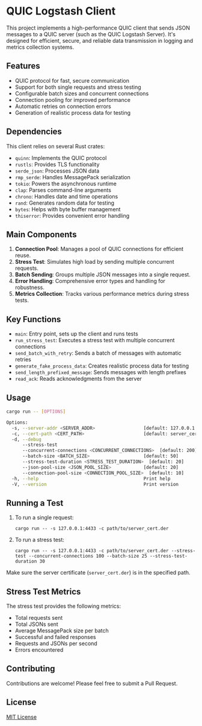 # QUIC Logstash Client

This project implements a high-performance QUIC client that sends JSON messages to a QUIC server (such as the QUIC Logstash Server). It's designed for efficient, secure, and reliable data transmission in logging and metrics collection systems.

## Features

- QUIC protocol for fast, secure communication
- Support for both single requests and stress testing
- Configurable batch sizes and concurrent connections
- Connection pooling for improved performance
- Automatic retries on connection errors
- Generation of realistic process data for testing

## Dependencies

This client relies on several Rust crates:

- `quinn`: Implements the QUIC protocol
- `rustls`: Provides TLS functionality
- `serde_json`: Processes JSON data
- `rmp_serde`: Handles MessagePack serialization
- `tokio`: Powers the asynchronous runtime
- `clap`: Parses command-line arguments
- `chrono`: Handles date and time operations
- `rand`: Generates random data for testing
- `bytes`: Helps with byte buffer management
- `thiserror`: Provides convenient error handling

## Main Components

1. **Connection Pool**: Manages a pool of QUIC connections for efficient reuse.
2. **Stress Test**: Simulates high load by sending multiple concurrent requests.
3. **Batch Sending**: Groups multiple JSON messages into a single request.
4. **Error Handling**: Comprehensive error types and handling for robustness.
5. **Metrics Collection**: Tracks various performance metrics during stress tests.

## Key Functions

- `main`: Entry point, sets up the client and runs tests
- `run_stress_test`: Executes a stress test with multiple concurrent connections
- `send_batch_with_retry`: Sends a batch of messages with automatic retries
- `generate_fake_process_data`: Creates realistic process data for testing
- `send_length_prefixed_message`: Sends messages with length prefixes
- `read_ack`: Reads acknowledgments from the server

## Usage

```sh
cargo run -- [OPTIONS]

Options:
  -s, --server-addr <SERVER_ADDR>                  [default: 127.0.0.1:4433]
  -c, --cert-path <CERT_PATH>                      [default: server_cert.der]
  -d, --debug
      --stress-test
      --concurrent-connections <CONCURRENT_CONNECTIONS>  [default: 200]
      --batch-size <BATCH_SIZE>                    [default: 50]
      --stress-test-duration <STRESS_TEST_DURATION>  [default: 20]
      --json-pool-size <JSON_POOL_SIZE>            [default: 20]
      --connection-pool-size <CONNECTION_POOL_SIZE>  [default: 10]
  -h, --help                                       Print help
  -V, --version                                    Print version
```

## Running a Test

1. To run a single request:
   ```
   cargo run -- -s 127.0.0.1:4433 -c path/to/server_cert.der
   ```

2. To run a stress test:
   ```
   cargo run -- -s 127.0.0.1:4433 -c path/to/server_cert.der --stress-test --concurrent-connections 100 --batch-size 25 --stress-test-duration 30
   ```

Make sure the server certificate (`server_cert.der`) is in the specified path.

## Stress Test Metrics

The stress test provides the following metrics:

- Total requests sent
- Total JSONs sent
- Average MessagePack size per batch
- Successful and failed responses
- Requests and JSONs per second
- Errors encountered

## Contributing

Contributions are welcome! Please feel free to submit a Pull Request.

## License

[MIT License](LICENSE)

